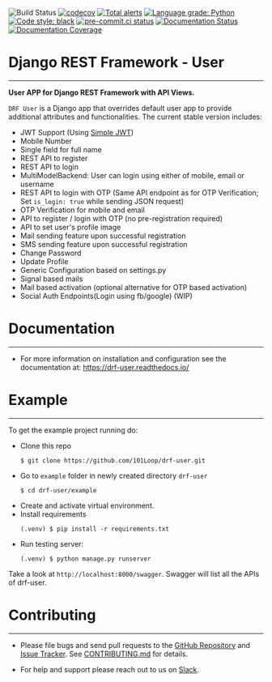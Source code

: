 ![Build Status](https://github.com/101loop/drf-user/workflows/CI/badge.svg)
[![codecov](https://codecov.io/gh/101Loop/drf-user/branch/master/graph/badge.svg)](https://codecov.io/gh/101Loop/drf-user)
[![Total alerts](https://img.shields.io/lgtm/alerts/g/101Loop/drf-user.svg?logo=lgtm&logoWidth=18)](https://lgtm.com/projects/g/101Loop/drf-user/alerts/)
[![Language grade: Python](https://img.shields.io/lgtm/grade/python/g/101Loop/drf-user.svg?logo=lgtm&logoWidth=18)](https://lgtm.com/projects/g/101Loop/drf-user/context:python)
[![Code style: black](https://img.shields.io/badge/code%20style-black-000000.svg)](https://github.com/psf/black)
[![pre-commit.ci status](https://results.pre-commit.ci/badge/github/101Loop/drf-user/master.svg)](https://results.pre-commit.ci/latest/github/101Loop/drf-user/master)
[![Documentation Status](https://readthedocs.org/projects/drf-user/badge/?version=latest)](https://drf-user.readthedocs.io/en/latest/?badge=latest)
[![Documentation Coverage](https://drf-user.readthedocs.io/en/latest/_static/interrogate_badge.svg)](https://github.com/101loop/drf-user)

# Django REST Framework - User

---
**User APP for Django REST Framework with API Views.**<br>

`DRF User` is a Django app that overrides default user app to provide additional attributes and functionalities. The
current stable version includes:

- JWT Support (Using [Simple JWT](https://django-rest-framework-simplejwt.readthedocs.io/))
- Mobile Number
- Single field for full name
- REST API to register
- REST API to login
- MultiModelBackend: User can login using either of mobile, email or username
- REST API to login with OTP (Same API endpoint as for OTP Verification; Set
  `is_login: true` while sending JSON request)
- OTP Verification for mobile and email
- API to register / login with OTP (no pre-registration required)
- API to set user's profile image
- Mail sending feature upon successful registration
- SMS sending feature upon successful registration
- Change Password
- Update Profile
- Generic Configuration based on settings.py
- Signal based mails
- Mail based activation (optional alternative for OTP based activation)
- Social Auth Endpoints(Login using fb/google) (WIP)

# Documentation

---

- For more information on installation and configuration see the documentation at: https://drf-user.readthedocs.io/

# Example

---

To get the example project running do:

- Clone this repo
    ```shell
    $ git clone https://github.com/101Loop/drf-user.git
    ```
- Go to `example` folder in newly created directory `drf-user`
    ```shell
    $ cd drf-user/example
    ```
- Create and activate virtual environment.
- Install requirements
    ```shell
    (.venv) $ pip install -r requirements.txt
    ```
- Run testing server:
    ```shell
    (.venv) $ python manage.py runserver
    ```

Take a look at `http://localhost:8000/swagger`. Swagger will list all the APIs of drf-user.

# Contributing

---

- Please file bugs and send pull requests to the
  [GitHub Repository](https://github.com/101loop/drf-user) and
  [Issue Tracker](https://github.com/101loop/drf-user/issues). See
  [CONTRIBUTING.md](https://github.com/101Loop/drf-user/blob/master/CONTRIBUTING.md)
  for details.

* For help and support please reach out to us on
  [Slack](https://101loop.slack.com).
